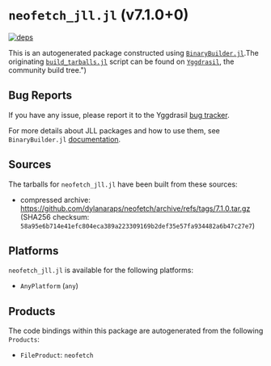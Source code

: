 # `neofetch_jll.jl` (v7.1.0+0)

[![deps](https://juliahub.com/docs/neofetch_jll/deps.svg)](https://juliahub.com/ui/Packages/neofetch_jll/pra1B?page=2)

This is an autogenerated package constructed using [`BinaryBuilder.jl`](https://github.com/JuliaPackaging/BinaryBuilder.jl).The originating [`build_tarballs.jl`](https://github.com/JuliaPackaging/Yggdrasil/blob/a148dead62bf740bc58191142febcd3c4924ac34/N/neofetch/build_tarballs.jl) script can be found on [`Yggdrasil`](https://github.com/JuliaPackaging/Yggdrasil/), the community build tree.")

## Bug Reports

If you have any issue, please report it to the Yggdrasil [bug tracker](https://github.com/JuliaPackaging/Yggdrasil/issues).



For more details about JLL packages and how to use them, see `BinaryBuilder.jl` [documentation](https://docs.binarybuilder.org/stable/jll/).

## Sources

The tarballs for `neofetch_jll.jl` have been built from these sources:

* compressed archive: https://github.com/dylanaraps/neofetch/archive/refs/tags/7.1.0.tar.gz (SHA256 checksum: `58a95e6b714e41efc804eca389a223309169b2def35e57fa934482a6b47c27e7`)

## Platforms

`neofetch_jll.jl` is available for the following platforms:

* `AnyPlatform` (`any`)

## Products

The code bindings within this package are autogenerated from the following `Products`:

* `FileProduct`: `neofetch`
